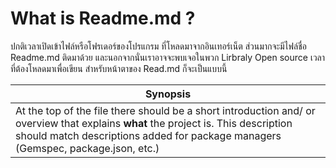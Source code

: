 ﻿# What is Readme.md ?

ปกติเวลาเปิดเข้าไฟล์หรือโฟรเดอร์ของโปรแกรม ที่โหลดมาจากอินเทอร์เน็ต 
ส่วนมากจะมีไฟล์ชื่อ Readme.md ติดมาด้วย และนอกจากนั่นเราอาจจะพบเจอในพวก 
Lirbraly Open source เวลาที่ต้องโหลดมาเพื่อเขียน สำหรับหน้าตาของ Read.md 
ก็จะเป็นแบบนี้

Synopsis  | 
--------- |
At the top of the file there should be a short introduction and/ or overview that explains **what** the project is. This description should match descriptions added for package managers (Gemspec, package.json, etc.) |
